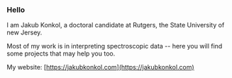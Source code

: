 ### Hello

I am Jakub Konkol, a doctoral candidate at Rutgers, the State University of new Jersey. 

Most of my work is in interpreting spectroscopic data -- here you will find some projects that may help you too.

My website: [https://jakubkonkol.com](https://jakubkonkol.com)

<!--
**Jakub-Konkol/Jakub-Konkol** is a ✨ _special_ ✨ repository because its `README.md` (this file) appears on your GitHub profile.

Here are some ideas to get you started:

- 🔭 I’m currently working on ...
- 🌱 I’m currently learning ...
- 👯 I’m looking to collaborate on ...
- 🤔 I’m looking for help with ...
- 💬 Ask me about ...
- 📫 How to reach me: ...
- 😄 Pronouns: ...
- ⚡ Fun fact: ...
-->
